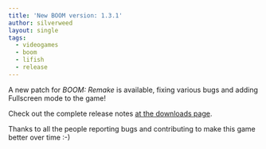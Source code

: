 ```yaml
---
title: 'New BOOM version: 1.3.1'
author: silverweed
layout: single
tags:  
  - videogames  
  - boom  
  - lifish  
  - release
---
```


A new patch for *BOOM: Remake* is available, fixing various bugs and adding Fullscreen mode to the game!

Check out the complete release notes [at the downloads page](https://silverweed.github.io/boom#downloads).

Thanks to all the people reporting bugs and contributing to make this game better over time :-)
